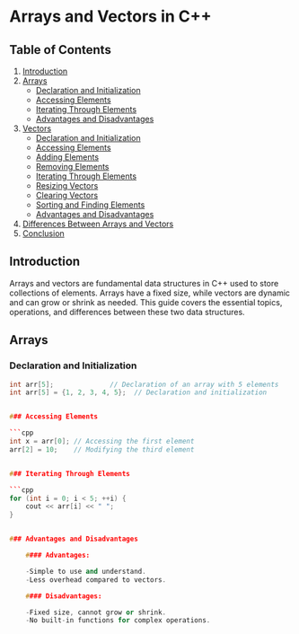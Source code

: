 # Arrays and Vectors in C++

## Table of Contents
1. [Introduction](#introduction)
2. [Arrays](#arrays)
   - [Declaration and Initialization](#declaration-and-initialization)
   - [Accessing Elements](#accessing-elements)
   - [Iterating Through Elements](#iterating-through-elements)
   - [Advantages and Disadvantages](#advantages-and-disadvantages)
3. [Vectors](#vectors)
   - [Declaration and Initialization](#declaration-and-initialization-1)
   - [Accessing Elements](#accessing-elements-1)
   - [Adding Elements](#adding-elements)
   - [Removing Elements](#removing-elements)
   - [Iterating Through Elements](#iterating-through-elements-1)
   - [Resizing Vectors](#resizing-vectors)
   - [Clearing Vectors](#clearing-vectors)
   - [Sorting and Finding Elements](#sorting-and-finding-elements)
   - [Advantages and Disadvantages](#advantages-and-disadvantages-1)
4. [Differences Between Arrays and Vectors](#differences-between-arrays-and-vectors)
5. [Conclusion](#conclusion)

## Introduction
Arrays and vectors are fundamental data structures in C++ used to store collections of elements. Arrays have a fixed size, while vectors are dynamic and can grow or shrink as needed. This guide covers the essential topics, operations, and differences between these two data structures.

## Arrays

### Declaration and Initialization
```cpp
int arr[5];              // Declaration of an array with 5 elements
int arr[5] = {1, 2, 3, 4, 5};  // Declaration and initialization


### Accessing Elements

```cpp
int x = arr[0]; // Accessing the first element
arr[2] = 10;    // Modifying the third element


### Iterating Through Elements

```cpp
for (int i = 0; i < 5; ++i) {
    cout << arr[i] << " ";
}


### Advantages and Disadvantages

    #### Advantages:

    -Simple to use and understand.
    -Less overhead compared to vectors.

    #### Disadvantages:

    -Fixed size, cannot grow or shrink.
    -No built-in functions for complex operations.

